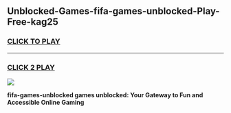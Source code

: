 
## Unblocked-Games-fifa-games-unblocked-Play-Free-kag25
<h3>
<a href="https://premium76.site?title=fifa-games-unblocked&ref=15A">CLICK TO PLAY</a></h3>
<hr>

<h3>
<a href="https://premium76.site?title=fifa-games-unblocked&ref=15A">CLICK 2 PLAY</a>
  
</h3>

<a href="https://premium76.site?title=fifa-games-unblocked&ref=15A"><img src="https://clearcache.store/games.png"></a>


**fifa-games-unblocked games unblocked: Your Gateway to Fun and Accessible Online Gaming**

